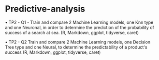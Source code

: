 # Predictive-analysis

• TP2 - Q1 - Train and compare 2 Machine Learning models, one Knn type and one Neuronal, in order to determine the prediction of the probability of success of a search at sea. (R, Markdown, ggplot, tidyverse, caret)


• TP2 - Q2 Train and compare 2 Machine Learning models, one Decision Tree type and one Neural, to determine the predictability of a product's success (R, Markdown, ggplot, tidyverse, caret)
